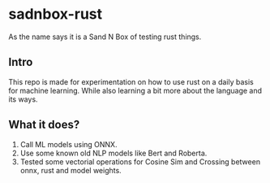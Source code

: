 # sadnbox-rust

As the name says it is a Sand N Box of testing rust things. 


## Intro 

This repo is made for experimentation on how to use rust on a daily basis for machine learning. While also learning a bit more about the language and its ways.

## What it does?
1. Call ML models using ONNX.
2. Use some known old NLP models like Bert and Roberta.
3. Tested some vectorial operations for Cosine Sim and Crossing between onnx, rust and model weights.

